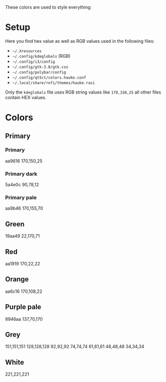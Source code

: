 These colors are used to style everything:

# Setup
Here you find hex value as well as RGB values used in the following files:

* `~/.Xresources`
* `~/.config/kdeglobals` (RGB)
* `~/.config/i3/config`
* `~/.config/gtk-3.0/gtk.css`
* `~/.config/polybar/config`
* `~/.config/qt5ct/colors.hauke.conf`
* `~/.local/share/rofi/themes/hauke.rasi`

Only the `kdeglobals` file uses RGB string values like `170,150,25` all other files contain HEX values.

# Colors
## Primary
### Primary
aa9616
170,150,25

### Primary dark
5a4e0c
90,78,12


### Primary pale
aa9b46
170,155,70

## Green
19aa49
22,170,71

## Red
aa1919
170,22,22

## Orange
aa6c16
170,108,22

## Purple pale
8946aa
137,70,170

## Grey
151,151,151
128,128,128
92,92,92
74,74,74
61,61,61
48,48,48
34,34,34

## White
221,221,221
